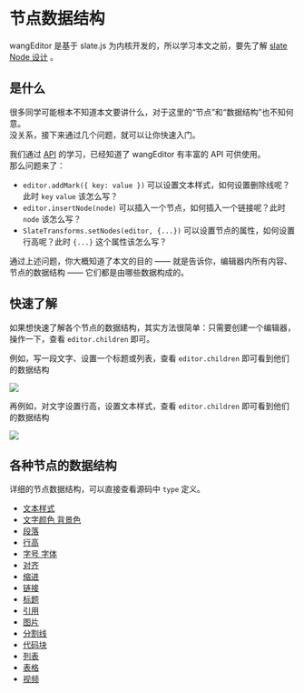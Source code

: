 # 节点数据结构

wangEditor 是基于 slate.js 为内核开发的，所以学习本文之前，要先了解 [slate Node 设计](https://docs.slatejs.org/concepts/02-nodes) 。

## 是什么

很多同学可能根本不知道本文要讲什么，对于这里的“节点”和“数据结构”也不知何意。<br>
没关系，接下来通过几个问题，就可以让你快速入门。

我们通过 [API](/v5/guide/API.html) 的学习，已经知道了 wangEditor 有丰富的 API 可供使用。<br>
那么问题来了：

- `editor.addMark({ key: value })` 可以设置文本样式，如何设置删除线呢？此时 `key` `value` 该怎么写？
- `editor.insertNode(node)` 可以插入一个节点，如何插入一个链接呢？此时 `node` 该怎么写？
- `SlateTransforms.setNodes(editor, {...})` 可以设置节点的属性，如何设置行高呢？此时 `{...}` 这个属性该怎么写？

通过上述问题，你大概知道了本文的目的 —— 就是告诉你，编辑器内所有内容、节点的数据结构 —— 它们都是由哪些数据构成的。

## 快速了解

如果想快速了解各个节点的数据结构，其实方法很简单：只需要创建一个编辑器，操作一下，查看 `editor.children` 即可。

例如，写一段文字、设置一个标题或列表，查看 `editor.children` 即可看到他们的数据结构

![](/v5/image/数据结构-1.png)

再例如，对文字设置行高，设置文本样式，查看 `editor.children` 即可看到他们的数据结构

![](/v5/image/数据结构-2.png)

## 各种节点的数据结构

详细的节点数据结构，可以直接查看源码中 `type` 定义。

- [文本样式](https://github.com/wangeditor-team/we-2021/blob/main/packages/basic-modules/src/modules/text-style/custom-types.ts)
- [文字颜色 背景色](https://github.com/wangeditor-team/we-2021/blob/main/packages/basic-modules/src/modules/color/custom-types.ts)
- [段落](https://github.com/wangeditor-team/we-2021/blob/main/packages/basic-modules/src/modules/paragraph/custom-types.ts)
- [行高](https://github.com/wangeditor-team/we-2021/blob/main/packages/basic-modules/src/modules/line-height/custom-types.ts)
- [字号 字体](https://github.com/wangeditor-team/we-2021/blob/main/packages/basic-modules/src/modules/font-size-family/custom-types.ts)
- [对齐](https://github.com/wangeditor-team/we-2021/blob/main/packages/basic-modules/src/modules/justify/custom-types.ts)
- [缩进](https://github.com/wangeditor-team/we-2021/blob/main/packages/basic-modules/src/modules/indent/custom-types.ts)
- [链接](https://github.com/wangeditor-team/we-2021/blob/main/packages/basic-modules/src/modules/link/custom-types.ts)
- [标题](https://github.com/wangeditor-team/we-2021/blob/main/packages/basic-modules/src/modules/header/custom-types.ts)
- [引用](https://github.com/wangeditor-team/we-2021/blob/main/packages/basic-modules/src/modules/blockquote/custom-types.ts)
- [图片](https://github.com/wangeditor-team/we-2021/blob/main/packages/basic-modules/src/modules/image/custom-types.ts)
- [分割线](https://github.com/wangeditor-team/we-2021/blob/main/packages/basic-modules/src/modules/divider/custom-types.ts)
- [代码块](https://github.com/wangeditor-team/we-2021/blob/main/packages/basic-modules/src/modules/code-block/custom-types.ts)
- [列表](https://github.com/wangeditor-team/we-2021/blob/main/packages/list-module/src/module/custom-types.ts)
- [表格](https://github.com/wangeditor-team/we-2021/blob/main/packages/table-module/src/module/custom-types.ts)
- [视频](https://github.com/wangeditor-team/we-2021/blob/main/packages/video-module/src/module/custom-types.ts)
